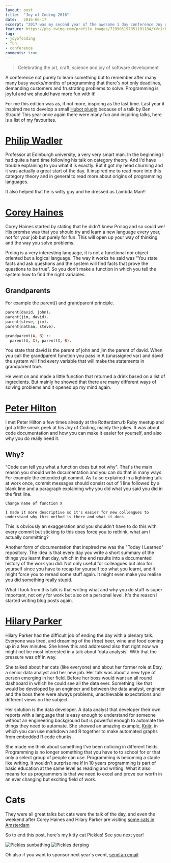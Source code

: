 ```yaml
---
layout: post
title:  "Joy of Coding 2016"
date:   2016-06-17
excerpt: "2017 was my second year of the awesome 1 day conference Joy of Coding. It inspired me a lot, here is a recap of the most interesting things I learned"
feature: https://pbs.twimg.com/profile_images/729906197051101184/YVr1ch75_400x400.jpg
tag:
- joyofcoding
- fun
- conference
comments: true
---
```


> Celebrating the art, craft, science and joy of software development

A conference not purely to learn something but to remember after many many busy weeks/months of programming that there's not only deadlines, demanding customers and frustrating problems to solve. Programming is joyful and we should have more fun with it!

For me this edition was as, if not more, inspiring as the last time. Last year it inspired me to develop a small <a href="{{ site.url}}/hubot-praise">Hubot plugin</a> because of a talk by Ben Straub! This year once again there were many fun and inspiring talks, here is a list of my favourites.

# [Philip Wadler](https://twitter.com/PhilipWadler)

Professor at Edinburgh university, a very very smart man. In the beginning I had quite a hard time following his talk on category theory. And I'd have trouble explaining to you what it is exactly. But it got my head churning and it was actually a great start of the day. It inspired me to read more into this category theory and in general to read more about origins of programming languages.

It also helped that he is witty guy and he dressed as Lambda Man!!
![]()

# [Corey Haines](https://twitter.com/coreyhaines)

Corey Haines started by stating that he didn't knew Prolog and so could we! His premise was that you should try and learn a new language every year, not for your job but purely for fun. This will open up your way of thinking and the way you solve problems.

Prolog is a very interesting language, it is not a functional nor object oriented but a logical language. The way it works he said was "You state facts and ask questions and the system will find facts that prove the questions to be true". So you don't make a function in which you tell the system how to find the right variables.

## Grandparents

For example the parent() and grandparent principle.

```prolog
parent(david, john).
parent(jim, david).
parent(steve, jim).
parent(nathan, steve).

grandparent(A, B) :-
  parent(A, X), parent(X, B).
```

You state that david is the parent of john and jim the parent of david. When you call the grandparent function you pass in A (unassigned var) and david the system will find every variable that will make the statements in grandparent true.

He went on and made a little function that returned a drink based on a list of ingredients. But mainly he showed that there are many different ways of solving problems and it opened up my mind again.

# [Peter Hilton](https://twitter.com/PeterHilton)

I met Peter Hilton a few times already at the Rotterdam.rb Ruby meetup and got a little sneak peek at his Joy of Coding, mainly the jokes. It was about code documentation and how you can make it easier for yourself, and also why you do really need it.

## Why?

"Code can tell you what a function does but not why". That's the main reason you should write documentation and you can do that in many ways. For example the extended git commit. As I also explained in a lightning talk at work once, commit messages should consist out of 1 line followed by a blank line and a paragraph explaining why you did what you said you did in the first line.

```git
Change name of function X

I made it more descriptive so it's easier for new colleagues to understand why this method is there and what it does.
```

This is obviously an exaggeration and you shouldn't have to do this with every commit but sticking to this does force you to rethink, what am I actually committing?

Another form of documentation that inspired me was the "Today I Learned" repository. The idea is that every day you write a short summary of the things you learnt that day, which in the end results into a documented history of the work you did. Not only useful for colleagues but also for yourself since you have to recap for yourself too what you learnt, and it might force you to reread some stuff again. It might even make you realise you did something really stupid.

What I took from this talk is that writing what and why you do stuff is super important, not only for work but also on a personal level. It's the reason I started writing blog posts again.

# [Hilary Parker](https://twitter.com/hspter)

Hilary Parker had the difficult job of ending the day with a plenary talk. Everyone was tired, and dreaming of the (free) beer, wine and food coming up in a few minutes. She knew this and addressed also that right now we might not be most interested in a talk about 'data analysis'. With that the pressure was off in way.

She talked about her cats (like everyone) and about her former role at Etsy, a senior data analyst and her new job. Her talk was about a new type of person emerging in her field. Before her boss would want an all round dashboard in which he could see all the data ever. Something like that would be developed by an engineer and between the data analyst, engineer and the boss there were always problems, unachievable expectations and different views on the subject.

Her solution is the data developer. A data analyst that developer their own reports with a language that is easy enough to understand for someone without an engineering background but is powerful enough to automate the things they need to automate. She showed an amazing example, [Knitr](http://kbroman.org/knitr_knutshell/pages/Rmarkdown.html), in which you can use markdown and R together to make automated graphs from embedded R code chunks.

She made me think about something I've been noticing in different fields. Programming is no longer something that you have to to school for or that only a select group of people can use. Programming is becoming a staple like writing. It wouldn't surprise me if in 10 years programming is part of basic education at the same level as reading and writing. What it also means for us programmers is that we need to excel and prove our worth in an ever changing but exciting field of work.

# Cats

They were all great talks but cats were the talk of the day, and even the weekend after Corey Haines and Hilary Parker are visiting [some cats in Amsterdam](https://twitter.com/coreyhaines/status/744160526578630656)

So to end this post, here's my kitty cat Pickles! See you next year!

![Pickles sunbathing](https://i.imgur.com/qU7zrjI.jpg)
![Pickles derping](https://i.imgur.com/KFswkfe.jpg)

Oh also if you want to sponsor next year's event, [send an email](mailto:info@joyofcoding.org)
